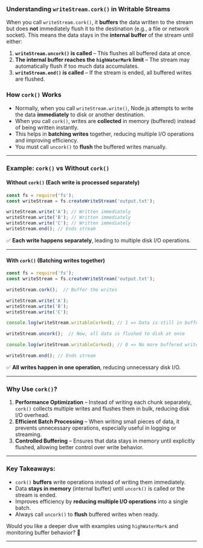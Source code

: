### **Understanding `writeStream.cork()` in Writable Streams**  

When you call `writeStream.cork()`, it **buffers** the data written to the stream but does **not** immediately flush it to the destination (e.g., a file or network socket). This means the data stays in the **internal buffer** of the stream until either:  

1. **`writeStream.uncork()` is called** – This flushes all buffered data at once.  
2. **The internal buffer reaches the `highWaterMark` limit** – The stream may automatically flush if too much data accumulates.  
3. **`writeStream.end()` is called** – If the stream is ended, all buffered writes are flushed.  

### **How `cork()` Works**  
- Normally, when you call `writeStream.write()`, Node.js attempts to write the data **immediately** to disk or another destination.  
- When you call `cork()`, writes are **collected** in memory (buffered) instead of being written instantly.  
- This helps in **batching writes** together, reducing multiple I/O operations and improving efficiency.  
- You must call `uncork()` to **flush** the buffered writes manually.  

---

### **Example: `cork()` vs Without `cork()`**
#### **Without `cork()` (Each write is processed separately)**
```javascript
const fs = require('fs');
const writeStream = fs.createWriteStream('output.txt');

writeStream.write('A'); // Written immediately
writeStream.write('B'); // Written immediately
writeStream.write('C'); // Written immediately
writeStream.end(); // Ends stream
```
✅ **Each write happens separately**, leading to multiple disk I/O operations.

---

#### **With `cork()` (Batching writes together)**
```javascript
const fs = require('fs');
const writeStream = fs.createWriteStream('output.txt');

writeStream.cork();  // Buffer the writes

writeStream.write('A');
writeStream.write('B');
writeStream.write('C');

console.log(writeStream.writableCorked); // 1 => Data is still in buffer

writeStream.uncork();  // Now, all data is flushed to disk at once

console.log(writeStream.writableCorked); // 0 => No more buffered writes

writeStream.end(); // Ends stream
```
✅ **All writes happen in one operation**, reducing unnecessary disk I/O.

---

### **Why Use `cork()`?**
1. **Performance Optimization** – Instead of writing each chunk separately, `cork()` collects multiple writes and flushes them in bulk, reducing disk I/O overhead.
2. **Efficient Batch Processing** – When writing small pieces of data, it prevents unnecessary operations, especially useful in logging or streaming.
3. **Controlled Buffering** – Ensures that data stays in memory until explicitly flushed, allowing better control over write behavior.

---

### **Key Takeaways:**
- `cork()` **buffers** write operations instead of writing them immediately.  
- Data **stays in memory** (internal buffer) until `uncork()` is called or the stream is ended.  
- Improves efficiency by **reducing multiple I/O operations** into a single batch.  
- Always call `uncork()` to **flush** buffered writes when ready.  

Would you like a deeper dive with examples using `highWaterMark` and monitoring buffer behavior? 🚀



---